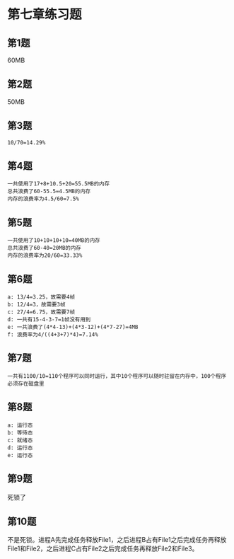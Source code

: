 # 第七章练习题

## 第1题

60MB

## 第2题

50MB

## 第3题

```text
10/70=14.29%
```

## 第4题

```text
一共使用了17+8+10.5+20=55.5MB的内存
总共浪费了60-55.5=4.5MB的内存
内存的浪费率为4.5/60=7.5%
```

## 第5题

```text
一共使用了10+10+10+10=40MB的内存
总共浪费了60-40=20MB的内存
内存的浪费率为20/60=33.33%
```

## 第6题

```text
a: 13/4=3.25，故需要4帧
b: 12/4=3，故需要3帧
c: 27/4=6.75，故需要7帧
d: 一共有15-4-3-7=1帧没有用到
e: 一共浪费了(4*4-13)+(4*3-12)+(4*7-27)=4MB
f: 浪费率为4/((4+3+7)*4)=7.14%
```

## 第7题

```text
一共有1100/10=110个程序可以同时运行，其中10个程序可以随时驻留在内存中，100个程序必须存在磁盘里
```

## 第8题

```text
a: 运行态
b: 等待态
c: 就绪态
d: 运行态
e: 运行态
```

## 第9题

死锁了

## 第10题

不是死锁。进程A先完成任务释放File1，之后进程B占有File1之后完成任务再释放File1和File2，之后进程C占有File2之后完成任务再释放File2和File3。

